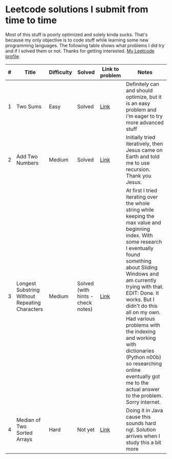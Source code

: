 # Leetcode solutions I submit from time to time

Most of this stuff is poorly optimized and solely kinda sucks. That's because my only objective is to code stuff while learning some new programming languages. The following table shows what problems I did try and if I solved them or not. Thanks for getting interested. [My Leetcode profile](https://leetcode.com/Bombaclath97/).

#| Title | Difficulty | Solved | Link to problem| Notes
|-|-------|------------|-------| ---------------| -----|
1|Two Sums|Easy|Solved| [Link](https://leetcode.com/problems/two-sum/) | Definitely can and should optimize, but it is an easy problem and i'm eager to try more advanced stuff
2|Add Two Numbers|Medium|Solved|[Link](https://leetcode.com/problems/add-two-numbers/) | Initially tried iteratively, then Jesus came on Earth and told me to use recursion. Thank you Jesus.
3| Longest Substring Without Repeating Characters | Medium | Solved (with hints - check notes) | [Link](https://leetcode.com/problems/longest-substring-without-repeating-characters/) | At first I tried iterating over the whole string while keeping the max value and beginning index. With some research I eventually found something about Sliding Windows and am currently trying with that. EDIT: Done. It works. But I didn't do this all on my own. Had various problems with the indexing and working with dictionaries (Python n00b) so researching online eventually got me to the actual answer to the problem. Sorry internet.
4|Median of Two Sorted Arrays|Hard|Not yet| [Link](https://leetcode.com/problems/median-of-two-sorted-arrays/)|Doing it in Java cause this sounds hard ngl. Solution arrives when I study this a bit more